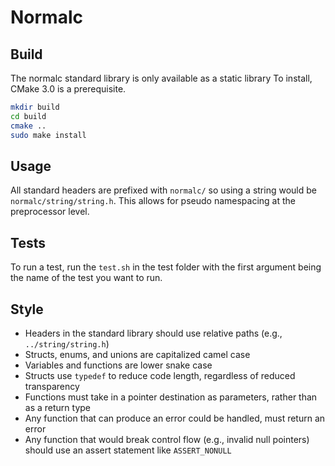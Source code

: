 # Normalc

## Build

The normalc standard library is only available as a static library
To install, CMake 3.0 is a prerequisite.

```bash
mkdir build
cd build
cmake ..
sudo make install
```

## Usage

All standard headers are prefixed with `normalc/` so using a string would be
`normalc/string/string.h`. This allows for pseudo namespacing at the
preprocessor level.

## Tests

To run a test, run the `test.sh` in the test folder with the first argument
being the name of the test you want to run.

## Style

- Headers in the standard library should use relative paths (e.g., `../string/string.h`)
- Structs, enums, and unions are capitalized camel case
- Variables and functions are lower snake case
- Structs use `typedef` to reduce code length, regardless of reduced transparency
- Functions must take in a pointer destination as parameters, rather than as a return type
- Any function that can produce an error could be handled, must return an error
- Any function that would break control flow (e.g., invalid null pointers) should use an assert statement like `ASSERT_NONULL` 
